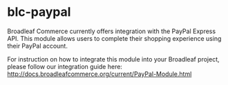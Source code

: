 blc-paypal
=============

Broadleaf Commerce currently offers integration with the PayPal Express API.
This module allows users to complete their shopping experience using their PayPal account.

For instruction on how to integrate this module into your Broadleaf project, please follow our integration guide here: http://docs.broadleafcommerce.org/current/PayPal-Module.html